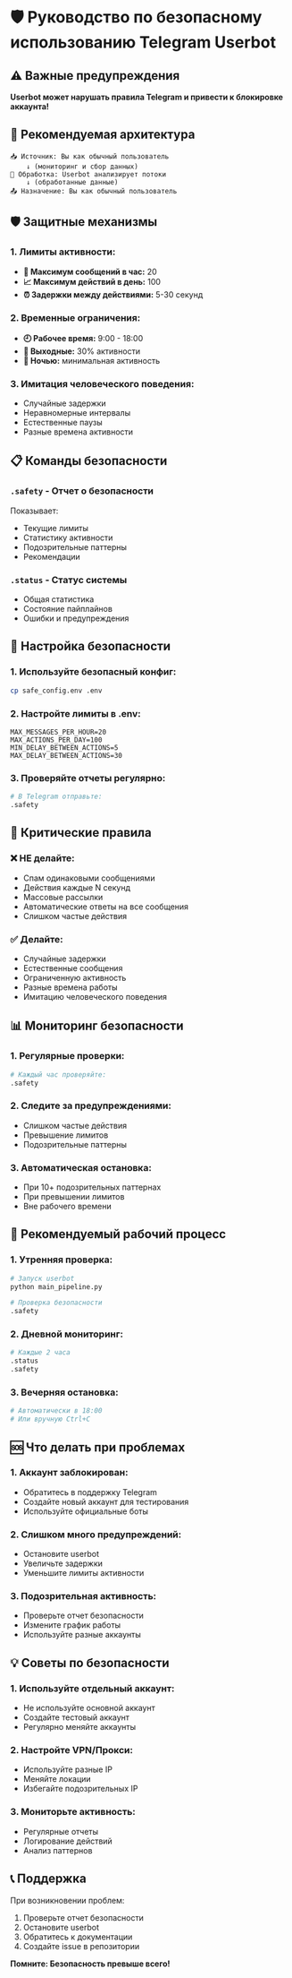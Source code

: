 # 🛡️ Руководство по безопасному использованию Telegram Userbot

## ⚠️ Важные предупреждения

**Userbot может нарушать правила Telegram и привести к блокировке аккаунта!**

## 🎯 Рекомендуемая архитектура

```
📥 Источник: Вы как обычный пользователь
    ↓ (мониторинг и сбор данных)
🔄 Обработка: Userbot анализирует потоки
    ↓ (обработанные данные)
📤 Назначение: Вы как обычный пользователь
```

## 🛡️ Защитные механизмы

### 1. **Лимиты активности:**
- **📨 Максимум сообщений в час:** 20
- **📈 Максимум действий в день:** 100
- **⏰ Задержки между действиями:** 5-30 секунд

### 2. **Временные ограничения:**
- **🕘 Рабочее время:** 9:00 - 18:00
- **📅 Выходные:** 30% активности
- **🌙 Ночью:** минимальная активность

### 3. **Имитация человеческого поведения:**
- Случайные задержки
- Неравномерные интервалы
- Естественные паузы
- Разные времена активности

## 📋 Команды безопасности

### `.safety` - Отчет о безопасности
Показывает:
- Текущие лимиты
- Статистику активности
- Подозрительные паттерны
- Рекомендации

### `.status` - Статус системы
- Общая статистика
- Состояние пайплайнов
- Ошибки и предупреждения

## 🔧 Настройка безопасности

### 1. **Используйте безопасный конфиг:**
```bash
cp safe_config.env .env
```

### 2. **Настройте лимиты в .env:**
```env
MAX_MESSAGES_PER_HOUR=20
MAX_ACTIONS_PER_DAY=100
MIN_DELAY_BETWEEN_ACTIONS=5
MAX_DELAY_BETWEEN_ACTIONS=30
```

### 3. **Проверяйте отчеты регулярно:**
```bash
# В Telegram отправьте:
.safety
```

## 🚨 Критические правила

### ❌ НЕ делайте:
- Спам одинаковыми сообщениями
- Действия каждые N секунд
- Массовые рассылки
- Автоматические ответы на все сообщения
- Слишком частые действия

### ✅ Делайте:
- Случайные задержки
- Естественные сообщения
- Ограниченную активность
- Разные времена работы
- Имитацию человеческого поведения

## 📊 Мониторинг безопасности

### 1. **Регулярные проверки:**
```bash
# Каждый час проверяйте:
.safety
```

### 2. **Следите за предупреждениями:**
- Слишком частые действия
- Превышение лимитов
- Подозрительные паттерны

### 3. **Автоматическая остановка:**
- При 10+ подозрительных паттернах
- При превышении лимитов
- Вне рабочего времени

## 🔄 Рекомендуемый рабочий процесс

### 1. **Утренняя проверка:**
```bash
# Запуск userbot
python main_pipeline.py

# Проверка безопасности
.safety
```

### 2. **Дневной мониторинг:**
```bash
# Каждые 2 часа
.status
.safety
```

### 3. **Вечерняя остановка:**
```bash
# Автоматически в 18:00
# Или вручную Ctrl+C
```

## 🆘 Что делать при проблемах

### 1. **Аккаунт заблокирован:**
- Обратитесь в поддержку Telegram
- Создайте новый аккаунт для тестирования
- Используйте официальные боты

### 2. **Слишком много предупреждений:**
- Остановите userbot
- Увеличьте задержки
- Уменьшите лимиты активности

### 3. **Подозрительная активность:**
- Проверьте отчет безопасности
- Измените график работы
- Используйте разные аккаунты

## 💡 Советы по безопасности

### 1. **Используйте отдельный аккаунт:**
- Не используйте основной аккаунт
- Создайте тестовый аккаунт
- Регулярно меняйте аккаунты

### 2. **Настройте VPN/Прокси:**
- Используйте разные IP
- Меняйте локации
- Избегайте подозрительных IP

### 3. **Мониторьте активность:**
- Регулярные отчеты
- Логирование действий
- Анализ паттернов

## 📞 Поддержка

При возникновении проблем:
1. Проверьте отчет безопасности
2. Остановите userbot
3. Обратитесь к документации
4. Создайте issue в репозитории

**Помните: Безопасность превыше всего!** 